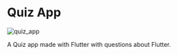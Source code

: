 # Quiz App

![quiz_app](https://github.com/user-attachments/assets/9031dc89-263e-4bd8-8da9-d3ce1378331a)

A Quiz app made with Flutter with questions about Flutter.

